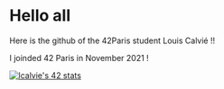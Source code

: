 # Hello all

Here is the github of the 42Paris student Louis Calvié !!

I joinded 42 Paris in November 2021 !

[![lcalvie's 42 stats](https://badge42.vercel.app/api/v2/cl9ycxh2600730fmshd3g5glh/stats?cursusId=21&coalitionId=48)](https://github.com/JaeSeoKim/badge42)

